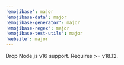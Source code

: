 ```yaml
---
'emojibase': major
'emojibase-data': major
'emojibase-generator': major
'emojibase-regex': major
'emojibase-test-utils': major
'website': major
---
```


Drop Node.js v16 support. Requires >= v18.12.
